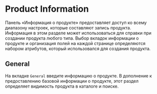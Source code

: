 # Product Information
Панель «Информация о продукте» предоставляет доступ ко всему диапазону настроек, которые составляют запись продукта. Информация в этом разделе может
использоваться для справки при создании продукта любого типа. Выбор вкладок информации о продукте и организация полей на каждой странице определяются
набором атрибутов, который использовался для создания продукта.

## General
На вкладке `General` введите информацию о продукте. В дополнение к предоставлению базовой информации о продукте, этот раздел определяет видимость продукта в каталоге и поиске.

##